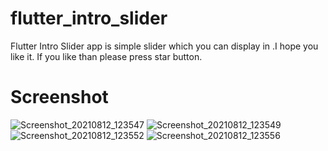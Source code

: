 # flutter_intro_slider

Flutter Intro Slider app is simple slider which you can display in .I hope you like it. If you like than please press star button. 

# Screenshot
![Screenshot_20210812_123547](https://user-images.githubusercontent.com/17822076/129153499-ba1eb90f-3a7f-4576-bcf7-08540ced1828.jpg)
![Screenshot_20210812_123549](https://user-images.githubusercontent.com/17822076/129153516-7e02ca70-ffef-4757-a144-cd5ea172a8a4.jpg)
![Screenshot_20210812_123552](https://user-images.githubusercontent.com/17822076/129153527-caef0a31-2f4d-41b9-a748-104786ad7c2a.jpg)
![Screenshot_20210812_123556](https://user-images.githubusercontent.com/17822076/129153534-5cef9b3f-831d-47c7-9a4e-94d6abafd86b.jpg)

